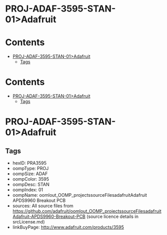 
PROJ-ADAF-3595-STAN-01>Adafruit
===============================

Contents
========

* [PROJ-ADAF-3595-STAN-01>Adafruit](#proj-adaf-3595-stan-01adafruit)
	* [Tags](#tags)

Contents
========

* [PROJ-ADAF-3595-STAN-01>Adafruit](#proj-adaf-3595-stan-01adafruit)
	* [Tags](#tags)

# PROJ-ADAF-3595-STAN-01>Adafruit

## Tags

- hexID: PRA3595
- oompType: PROJ
- oompSize: ADAF
- oompColor: 3595
- oompDesc: STAN
- oompIndex: 01
- oompName: oomlout_OOMP_projectssourceFilesadafruitAdafruit APDS9960 Breakout PCB
- sources: All source files from https://github.com/adafruit/oomlout_OOMP_projectssourceFilesadafruitAdafruit-APDS9960-Breakout-PCB (source licence details in srcLicense.md)
- linkBuyPage: http://www.adafruit.com/products/3595
